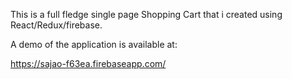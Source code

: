 This is a full fledge single page Shopping Cart that i created using React/Redux/firebase.

A demo of the application is available at:

https://sajao-f63ea.firebaseapp.com/